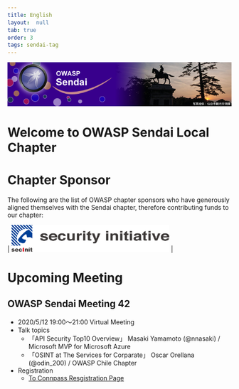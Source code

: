 ```yaml
---
title: English
layout:  null
tab: true
order: 3
tags: sendai-tag
---
```


![OWASP Sendai Logo](assets/images/owasp_sendai_logo.png)

# Welcome to OWASP Sendai Local Chapter

# Chapter Sponsor
The following are the list of OWASP chapter sponsors who have generously aligned themselves with the Sendai chapter, therefore
contributing funds to our chapter:

| [<img src="assets/images/securityinitiative.png" height="60px">](https://security-initiative.co.jp) |

# Upcoming Meeting
## OWASP Sendai Meeting 42
   * 2020/5/12 19:00～21:00 Virtual Meeting
   * Talk topics
      * 「API Security Top10 Overview」 Masaki Yamamoto (@nnasaki) / Microsoft MVP for Microsoft Azure
      * 「OSINT at The Services for Corparate」 Oscar Orellana (@odin_200)  / OWASP Chile Chapter
   * Registration
      * [To Connpass Resgistration Page](https://owaspsendai.connpass.com/event/175125/)


<!--

### \[2018 OWASP Sendai Meeting 29\]

  - Outsmarting Smartphone Apps 2 - Takahiro Yoshimura a.k.a. alterakey
    (CTO Monolith Works Inc.)
  - Research? Life in Malaga - Associate Professor HIroshi Usunoda, PhD
    (Tohoku Institute Of Technology)

### Venue Sponsor

This meeting will be presented by Rapic Inc.

### WHEN

21 November 2018

### WHERE

[@Socilabo](http://socilabo.com/)

### REGISTRATION

[Connpass](https://owaspsendai.connpass.com/event/109870/)


-->